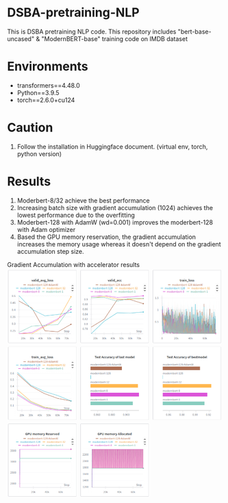 # DSBA-pretraining-NLP
This is DSBA pretraining NLP code.
This repository includes "bert-base-uncased" & "ModernBERT-base" training code on IMDB dataset

# Environments
- transformers==4.48.0
- Python==3.9.5
- torch==2.6.0+cu124

# Caution
1. Follow the installation in Huggingface document. (virtual env, torch, python version)


# Results
1. Moderbert-8/32 achieve the best performance
2. Increasing batch size with gradient accumulation (1024) achieves the lowest performance due to the overfitting
3. Moderbert-128 with AdamW (wd=0.001) improves the moderbert-128 with Adam optimizer
4. Based the GPU memory reservation, the gradient accumulation increases the memory usage whereas it doesn't depend on the gradient accumulation step size.

Gradient Accumulation with accelerator results
![GA](./fig/accelerator_result.png)
